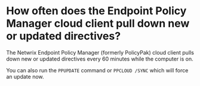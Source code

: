 # How often does the Endpoint Policy Manager cloud client pull down new or updated directives?

The Netwrix Endpoint Policy Manager (formerly PolicyPak) cloud client pulls down new or updated
directives every 60 minutes while the computer is on.

You can also run the `PPUPDATE` command or `PPCLOUD /SYNC` which will force an update now.
